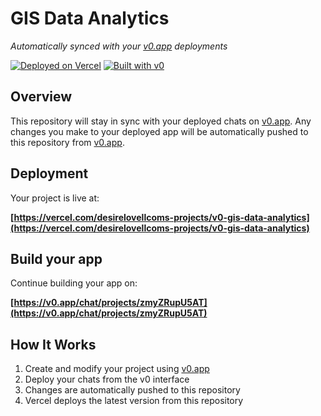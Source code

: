# GIS Data Analytics

*Automatically synced with your [v0.app](https://v0.app) deployments*

[![Deployed on Vercel](https://img.shields.io/badge/Deployed%20on-Vercel-black?style=for-the-badge&logo=vercel)](https://vercel.com/desirelovellcoms-projects/v0-gis-data-analytics)
[![Built with v0](https://img.shields.io/badge/Built%20with-v0.app-black?style=for-the-badge)](https://v0.app/chat/projects/zmyZRupU5AT)

## Overview

This repository will stay in sync with your deployed chats on [v0.app](https://v0.app).
Any changes you make to your deployed app will be automatically pushed to this repository from [v0.app](https://v0.app).

## Deployment

Your project is live at:

**[https://vercel.com/desirelovellcoms-projects/v0-gis-data-analytics](https://vercel.com/desirelovellcoms-projects/v0-gis-data-analytics)**

## Build your app

Continue building your app on:

**[https://v0.app/chat/projects/zmyZRupU5AT](https://v0.app/chat/projects/zmyZRupU5AT)**

## How It Works

1. Create and modify your project using [v0.app](https://v0.app)
2. Deploy your chats from the v0 interface
3. Changes are automatically pushed to this repository
4. Vercel deploys the latest version from this repository